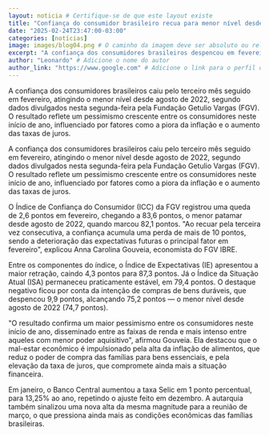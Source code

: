```yaml
---
layout: noticia # Certifique-se de que este layout existe
title: "Confiança do consumidor brasileiro recua para menor nível desde agosto de 2022"
date: "2025-02-24T23:47:00-03:00"
categories: [notícias]
image: images/blog04.png # O caminho da imagem deve ser absoluto ou relativo à pasta do site
excerpt: "A confiança dos consumidores brasileiros despencou em fevereiro, atingindo o menor nível desde agosto de 2022, devido ao aumento da inflação e das taxas de juros."
author: "Leonardo" # Adicione o nome do autor
author_link: "https://www.google.com" # Adicione o link para o perfil do autor
---
```


A confiança dos consumidores brasileiros caiu pelo terceiro mês seguido em fevereiro, atingindo o menor nível desde agosto de 2022, segundo dados divulgados nesta segunda-feira pela Fundação Getulio Vargas (FGV). O resultado reflete um pessimismo crescente entre os consumidores neste início de ano, influenciado por fatores como a piora da inflação e o aumento das taxas de juros.

A confiança dos consumidores brasileiros caiu pelo terceiro mês seguido em fevereiro, atingindo o menor nível desde agosto de 2022, segundo dados divulgados nesta segunda-feira pela Fundação Getulio Vargas (FGV). O resultado reflete um pessimismo crescente entre os consumidores neste início de ano, influenciado por fatores como a piora da inflação e o aumento das taxas de juros.

O <span class="highlight">Índice de Confiança do Consumidor (ICC)</span> da FGV registrou uma queda de 2,6 pontos em fevereiro, chegando a 83,6 pontos, o menor patamar desde agosto de 2022, quando marcou 82,1 pontos. "Ao recuar pela terceira vez consecutiva, a confiança acumula uma perda de mais de 10 pontos, sendo a deterioração das expectativas futuras o principal fator em fevereiro", explicou Anna Carolina Gouveia, economista do FGV IBRE.

Entre os componentes do índice, o Índice de Expectativas (IE) apresentou a maior retração, caindo 4,3 pontos para 87,3 pontos. Já o Índice da Situação Atual (ISA) permaneceu praticamente estável, em 79,4 pontos. O destaque negativo ficou por conta da intenção de compras de bens duráveis, que despencou 9,9 pontos, alcançando 75,2 pontos — o menor nível desde agosto de 2022 (74,7 pontos).

"O resultado confirma um maior pessimismo entre os consumidores neste início de ano, disseminado entre as faixas de renda e mais intenso entre aqueles com menor poder aquisitivo", afirmou Gouveia. Ela destacou que o mal-estar econômico é impulsionado pela alta da inflação de alimentos, que reduz o poder de compra das famílias para bens essenciais, e pela elevação da taxa de juros, que compromete ainda mais a situação financeira.

Em janeiro, o Banco Central aumentou a taxa Selic em 1 ponto percentual, para 13,25% ao ano, repetindo o ajuste feito em dezembro. A autarquia também sinalizou uma nova alta da mesma magnitude para a reunião de março, o que pressiona ainda mais as condições econômicas das famílias brasileiras.
